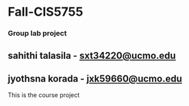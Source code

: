 # Fall-CIS5755
### Group lab project 
## sahithi talasila - sxt34220@ucmo.edu
## jyothsna korada - jxk59660@ucmo.edu


This is the course project 

